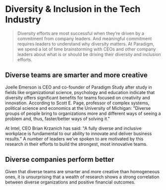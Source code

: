 # Diversity & Inclusion in the Tech Industry

> Diversity efforts are most successful when they’re driven by a commitment from company leaders. And meaningful commitment requires leaders to understand why diversity matters. At Paradigm, we spend a lot of time brainstorming with CEOs and other company leaders about what is or should be driving their diversity and inclusion efforts.

## Diverse teams are smarter and more creative

Joelle Emerson is CEO and co-founder of Paradigm Study after study in fields like organizational science, psychology and education indicate that diversity offers significant benefits for teams focused on creativity and innovation. According to Scott E. Page, professor of complex systems, political science and economics at the University of Michigan: "Diverse groups of people bring to organizations more and different ways of seeing a problem and, thus, faster/better ways of solving it."

At Intel, CEO Brian Krzanich has said: "A fully diverse and inclusive workplace is fundamental to our ability to innovate and deliver business results." A number of leaders we’ve spoken to are motivated by this research in their efforts to build the strongest, most innovative teams.

## Diverse companies perform better

Given that diverse teams are smarter and more creative than homogeneous ones, it is unsurprising that a wealth of research shows a strong correlation between diverse organizations and positive financial outcomes.
